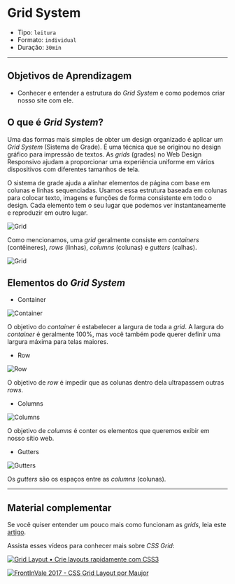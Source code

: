 # Grid System

- Tipo: `leitura`
- Formato: `individual`
- Duração: `30min`

***

## Objetivos de Aprendizagem

- Conhecer e entender a estrutura do *Grid System* e como podemos criar nosso
  site com ele.

## O que é *Grid System*?

Uma das formas mais simples de obter um design organizado é aplicar um *Grid
System* (Sistema de Grade). É uma técnica que se originou no design gráfico para
impressão de textos. As *grids* (grades) no Web Design Responsivo ajudam a
proporcionar uma experiência uniforme em vários dispositivos com diferentes
tamanhos de tela.

O sistema de grade ajuda a alinhar elementos de página com base em colunas e
linhas sequenciadas. Usamos essa estrutura baseada em colunas para colocar
texto, imagens e funções de forma consistente em todo o design. Cada elemento
tem o seu lugar que podemos ver instantaneamente e reproduzir em outro lugar.

![Grid](http://test.visitnorway.org/wp-content/uploads/sites/2/2013/02/Grid_3.png)

Como mencionamos, uma *grid* geralmente consiste em *containers* (contêineres),
*rows* (linhas), *columns* (colunas) e *gutters* (calhas).

![Grid](https://mdn.mozillademos.org/files/13899/grid.png)

## Elementos do *Grid System*

- Container

![Container](http://j4n.co/content/4-blog/11-Creating-your-own-css-grid-system/container.png)

O objetivo do *container* é estabelecer a largura de toda a *grid*. A largura do
*container* é geralmente 100%, mas você também pode querer definir uma largura
máxima para telas maiores.

- Row

![Row](http://j4n.co/content/4-blog/11-Creating-your-own-css-grid-system/row.png)

O objetivo de *row* é impedir que as colunas dentro dela ultrapassem outras
*rows*.

- Columns

![Columns](http://j4n.co/content/4-blog/11-Creating-your-own-css-grid-system/column.png)

O objetivo de *columns* é conter os elementos que queremos exibir em nosso sítio
web.

- Gutters

![Gutters](http://j4n.co/content/4-blog/11-Creating-your-own-css-grid-system/column-gutters.png)

Os *gutters* são os espaços entre as *columns* (colunas).

***

## Material complementar

Se você quiser entender um pouco mais como funcionam as *grids*, leia este
[artigo](https://medium.com/@antonellaweyler/grid-system-e-seus-layouts-6cdf653943ba).

Assista esses vídeos para conhecer mais sobre *CSS Grid*:

[![Grid Layout • Crie layouts rapidamente com
CSS3](https://img.youtube.com/vi/RNvQzo4DoOA/0.jpg)](https://www.youtube.com/watch?v=RNvQzo4DoOA)

[![FrontInVale 2017 - CSS Grid Layout por
Maujor](https://img.youtube.com/vi/6hBFRwpXQko/0.jpg)](https://www.youtube.com/watch?v=6hBFRwpXQko)
